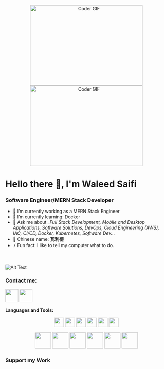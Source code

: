 <p align="center">
  <img alt="Coder GIF" height=250 width=350 src="https://magiccopy.xyz/assets/images/hadder.gif" />
  <br>
  <img alt="Coder GIF" height=250 width=350 src="https://images.squarespace-cdn.com/content/v1/5769fc401b631bab1addb2ab/1541580611624-TE64QGKRJG8SWAIUS7NS/ke17ZwdGBToddI8pDm48kPoswlzjSVMM-SxOp7CV59BZw-zPPgdn4jUwVcJE1ZvWQUxwkmyExglNqGp0IvTJZamWLI2zvYWH8K3-s_4yszcp2ryTI0HqTOaaUohrI8PI6FXy8c9PWtBlqAVlUS5izpdcIXDZqDYvprRqZ29Pw0o/coding-freak.gif" />
</p>





# Hello there 👋, I'm Waleed Saifi

### Software Engineer/MERN Stack Developer

- 🔭 I’m currently working as a MERN Stack Engineer 
- 🌱 I’m currently learning: Docker
- 💬 Ask me about __Full Stack Development, Mobile and Desktop Applications, Software Solutions, DevOps, Cloud Engineering (AWS), IAC, CI/CD, Docker, Kubernetes, Software Dev..._
- 🧧 Chinese name: __瓦利德__
- ⚡ Fun fact: I like to tell my computer what to do.

<br/>



![Alt Text](https://github-readme-streak-stats.herokuapp.com?user=WaleedSaifi0890&theme=tokyonight&hide_border=true)



### Contact me:

<a href="https://twitter.com/WaleedSaifi34"><img src="https://www.vectorlogo.zone/logos/twitter/twitter-icon.svg" width="40" height="40"/></a>
<a href="https://www.linkedin.com/in/javascript-web-developer/"><img src="https://www.vectorlogo.zone/logos/linkedin/linkedin-icon.svg" width="40" height="40"/></a>


**Languages and Tools:**  
<p align="center">
  <img height="30" src="https://cdn.jsdelivr.net/gh/devicons/devicon/icons/react/react-original.svg">
  <img height="30" src="https://cdn.jsdelivr.net/gh/devicons/devicon/icons/nextjs/nextjs-original-wordmark.svg">
  <img height="30" src="https://cdn.jsdelivr.net/gh/devicons/devicon/icons/vuejs/vuejs-original-wordmark.svg">
  <img height="30" src="https://cdn.jsdelivr.net/gh/devicons/devicon/icons/tailwindcss/tailwindcss-plain.svg">
  <img height="30" src="https://cdn.jsdelivr.net/gh/devicons/devicon/icons/materialui/materialui-original.svg">
  <img height="30" src="https://cdn.jsdelivr.net/gh/devicons/devicon/icons/antd/antd-original.svg">
</p>
<p align="center">
  <img height="50" src="https://cdn.jsdelivr.net/gh/devicons/devicon/icons/javascript/javascript-original.svg">
  <img height="50" src="https://cdn.jsdelivr.net/gh/devicons/devicon/icons/typescript/typescript-original.svg">
  <img height="50" src="https://cdn.jsdelivr.net/gh/devicons/devicon/icons/sass/sass-original.svg">
  <img height="50" src="https://cdn.jsdelivr.net/gh/devicons/devicon/icons/redux/redux-original.svg">
  <img height="50" src="https://cdn.jsdelivr.net/gh/devicons/devicon/icons/nodejs/nodejs-original-wordmark.svg">
  <img height="50" src="https://cdn.jsdelivr.net/gh/devicons/devicon/icons/mongodb/mongodb-original-wordmark.svg">
</p>
<!-- Add more images here -->











### Support my Work




